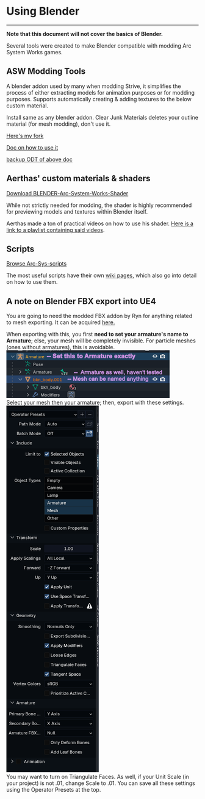 # Using Blender

<hr>

**Note that this document will not cover the basics of Blender.**

Several tools were created to make Blender compatible with modding Arc System Works games.

## ASW Modding Tools

A blender addon used by many when modding Strive, it simplifies the process of either extracting models for animation purposes or for modding purposes. Supports automatically creating & adding textures to the below custom material.

Install same as any blender addon. Clear Junk Materials deletes your outline material (for mesh modding), don't use it.

[Here's my fork](https://github.com/muuyo/CA_ASW_Tools/releases/tag/release)

[Doc on how to use it](https://docs.google.com/document/d/1m_h7p1WYypsvx2bpqFwvOS_aT1Vr_-jp5GQZK_X2dNA/edit?tab=t.0#heading=h.bxwyrhpezygq)

[backup ODT of above doc](files/ASWToolsGuide.odt)

## Aerthas' custom materials & shaders

[Download BLENDER-Arc-System-Works-Shader](https://github.com/Aerthas/BLENDER-Arc-System-Works-Shader)

While not strictly needed for modding, the shader is highly recommended for previewing models and textures within Blender itself.

Aerthas made a ton of practical videos on how to use his shader. [Here is a link to a playlist containing said videos](https://www.youtube.com/playlist?list=PLCkHUM_E60CSi1HowXR3v4uVWNqUDsl9l).

## Scripts

[Browse Arc-Sys-scripts](https://github.com/SaitsuP/Arc-Sys-scripts)

The most useful scripts have their own [wiki pages](https://github.com/SaitsuP/Arc-Sys-scripts/wiki), which also go into detail on how to use them.

## A note on Blender FBX export into UE4

You are going to need the modded FBX addon by Ryn for anything related to mesh exporting. It can be acquired [here.](../modding-mesh/io_scene_fbx_arcsys.zip)

When exporting with this, you first **need to set your armature's name to Armature**; else, your mesh will be completely invisible. For particle meshes (ones without armatures), this is avoidable.  
![texture settings](image-1.png)  
Select your mesh then your armature; then, export with these settings.  
![export settings](image-2.png)  
You may want to turn on Triangulate Faces. As well, if your Unit Scale (in your project) is not .01, change Scale to .01. You can save all these settings using the Operator Presets at the top.
